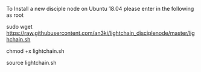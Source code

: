 To Install a new disciple node on Ubuntu 18.04 please enter in the following as root

sudo wget https://raw.githubusercontent.com/an3ki/lightchain_disciplenode/master/lighchain.sh

chmod +x lightchain.sh

source lightchain.sh
